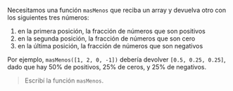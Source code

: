 Necesitamos una función `masMenos` que reciba un array y devuelva otro con los siguientes tres números: 

1. en la primera posición, la fracción de números que son positivos
2. en la segunda posición, la fracción de números que son cero
3. en la última posición, la fracción de números que son negativos

Por ejemplo, `masMenos([1, 2, 0, -1])` debería devolver  `[0.5, 0.25, 0.25]`, dado que hay 50% de positivos, 25% de ceros, y 25% de negativos. 

> Escribí la función `masMenos`.

